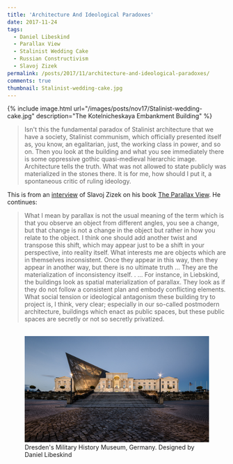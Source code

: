 ```yaml
--- 
title: 'Architecture And Ideological Paradoxes' 
date: 2017-11-24
tags:
  - Daniel Libeskind
  - Parallax View 
  - Stalinist Wedding Cake
  - Russian Constructivism
  - Slavoj Zizek
permalink: /posts/2017/11/architecture-and-ideological-paradoxes/  
comments: true
thumbnail: Stalinist-wedding-cake.jpg
---
```





{% include image.html url="/images/posts/nov17/Stalinist-wedding-cake.jpg" description="The Kotelnicheskaya Embankment Building" %}


> Isn't this the fundamental paradox of Stalinist architecture that we have a society, Stalinist communism, which officially presented itself as, you know, an egalitarian, just, the working class in power, and so on. Then you look at the building and what you see immediately there is some oppressive gothic quasi-medieval hierarchic image. Architecture tells the truth. What was not allowed to state publicly was materialized in the stones there. It is for me, how should I put it, a spontaneous critic of ruling ideology. 

This is from an [interview](https://www.youtube.com/watch?v=fi6QT-10Ecw) of Slavoj Zizek on his book [The Parallax View](https://www.lrb.co.uk/v28/n17/fredric-jameson/first-impressions). He continues: 

> What I mean by parallax is not the usual meaning of the term which is that you observe an object from different angles, you see a change, but that change is not a change in the object but rather in how you relate to the object.  I think one should add another twist and transpose this shift, which may appear just to be a shift in your perspective, into reality itself. What interests me are objects which are in themselves inconsistent. Once they appear in this way, then they appear in another way, but there is no ultimate truth ... They are the materialization of inconsistency itself. . ... For instance, in Liebskind, the buildings look as spatial materialization of parallax. They look as if they do not follow a consistent plan and embody conflicting elements.  What social tension or ideological antagonism these building try to project is, I think, very clear; especially in our so-called postmodern architecture, buildings which enact as public spaces, but these public spaces are secretly or not so secretly privatized.

<figure>
<br/><img src='/images/posts/nov17/Dresden-museum-libeskind.jpg'>
<FIGCAPTION> Dresden's Military History Museum, Germany. Designed by Daniel Libeskind</FIGCAPTION>
</figure>
